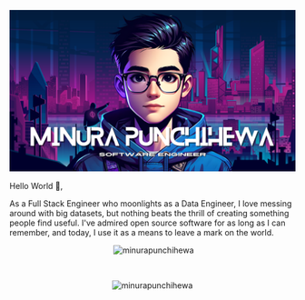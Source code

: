 <p align="center" >
  <img src="images/gh_profile_pic_software_engineer.png" alt="minurapunchihewa" />
</p>

<p>
  
Hello World 👋,

As a Full Stack Engineer who moonlights as a Data Engineer, I love messing around with big datasets, but nothing beats the thrill of creating something people find useful. I've admired open source software for as long as I can remember, and today, I use it as a means to leave a mark on the world.

</p>

<p align="center">&nbsp;<img src="https://github-readme-stats.vercel.app/api?username=minurapunchihewa&show_icons=true&locale=en" alt="minurapunchihewa" /></p>
<br>
<p align="center" ><img src="https://github-readme-streak-stats.herokuapp.com/?user=minurapunchihewa&" alt="minurapunchihewa" /></p>
